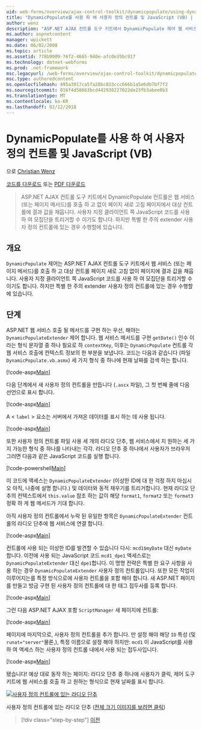 ```yaml
---
uid: web-forms/overview/ajax-control-toolkit/dynamicpopulate/using-dynamicpopulate-with-a-user-control-and-javascript-vb
title: "DynamicPopulate를 사용 하 여 사용자 정의 컨트롤 및 JavaScript (VB) | Microsoft Docs"
author: wenz
description: "ASP.NET AJAX 컨트롤 도구 키트에서 DynamicPopulate 제어 웹 서비스 (또는 페이지 메서드)를 호출 및 t 대상 컨트롤에 결과 값을 채우는 중..."
ms.author: aspnetcontent
manager: wpickett
ms.date: 06/02/2008
ms.topic: article
ms.assetid: 778b9009-76f2-4665-940e-afc0e35bc917
ms.technology: dotnet-webforms
ms.prod: .net-framework
msc.legacyurl: /web-forms/overview/ajax-control-toolkit/dynamicpopulate/using-dynamicpopulate-with-a-user-control-and-javascript-vb
msc.type: authoredcontent
ms.openlocfilehash: 495a3917ca5fa28bc833ccc666b1a5e6db7bf7f2
ms.sourcegitcommit: 016f4d58663bcd442930227022de23fb3abee0b3
ms.translationtype: MT
ms.contentlocale: ko-KR
ms.lasthandoff: 02/12/2018
---
```

<a name="using-dynamicpopulate-with-a-user-control-and-javascript-vb"></a>DynamicPopulate를 사용 하 여 사용자 정의 컨트롤 및 JavaScript (VB)
====================
으로 [Christian Wenz](https://github.com/wenz)

[코드를 다운로드](http://download.microsoft.com/download/d/8/f/d8f2f6f9-1b7c-46ad-9252-e1fc81bdea3e/dynamicpopulate2.vb.zip) 또는 [PDF 다운로드](http://download.microsoft.com/download/b/6/a/b6ae89ee-df69-4c87-9bfb-ad1eb2b23373/dynamicpopulate2VB.pdf)

> ASP.NET AJAX 컨트롤 도구 키트에서 DynamicPopulate 컨트롤은 웹 서비스 (또는 페이지 메서드)를 호출 하 고 없이 페이지 새로 고침 페이지에서 대상 컨트롤에 결과 값을 채웁니다. 사용자 지정 클라이언트 쪽 JavaScript 코드를 사용 하 여 모집단을 트리거할 수 이기도 합니다. 하지만 특별 한 주의 extender 사용자 정의 컨트롤에 있는 경우 수행할에 있습니다.


## <a name="overview"></a>개요

`DynamicPopulate` 제어는 ASP.NET AJAX 컨트롤 도구 키트에서 웹 서비스 (또는 페이지 메서드)를 호출 하 고 대상 컨트롤 페이지 새로 고침 없이 페이지에 결과 값을 채웁니다. 사용자 지정 클라이언트 쪽 JavaScript 코드를 사용 하 여 모집단을 트리거할 수 이기도 합니다. 하지만 특별 한 주의 extender 사용자 정의 컨트롤에 있는 경우 수행할에 있습니다.

## <a name="steps"></a>단계

ASP.NET 웹 서비스 호출 될 메서드를 구현 하는 우선, 해야는 `DynamicPopulateExtender` 제어 합니다. 웹 서비스 메서드를 구현 `getDate()` 인수 이라는 형식 문자열 중 하나 필요로 하 `contextKey`, 이후는 `DynamicPopulate` 컨트롤 각 웹 서비스 호출에 컨텍스트 정보의 한 부분을 보냅니다. 코드는 다음과 같습니다 (파일 `DynamicPopulate.vb.asmx`) 세 가지 형식 중 하나에 현재 날짜를 검색 하는 합니다.

[!code-aspx[Main](using-dynamicpopulate-with-a-user-control-and-javascript-vb/samples/sample1.aspx)]

다음 단계에서 새 사용자 정의 컨트롤을 만듭니다 (`.ascx` 파일), 그 첫 번째 줄에 다음 선언으로 표시 합니다.

[!code-aspx[Main](using-dynamicpopulate-with-a-user-control-and-javascript-vb/samples/sample2.aspx)]

A &lt; `label` &gt; 요소는 서버에서 가져온 데이터를 표시 하는 데 사용 됩니다.

[!code-aspx[Main](using-dynamicpopulate-with-a-user-control-and-javascript-vb/samples/sample3.aspx)]

또한 사용자 정의 컨트롤 파일 사용 세 개의 라디오 단추, 웹 서비스에서 지 원하는 세 가지 가능한 형식 중 하나를 나타내는 각각. 라디오 단추 중 하나에서 사용자가 브라우저 그러면 다음과 같은 JavaScript 코드를 실행 합니다.

[!code-powershell[Main](using-dynamicpopulate-with-a-user-control-and-javascript-vb/samples/sample4.ps1)]

이 코드에 액세스는 `DynamicPopulateExtender` (이상한 ID에 대 한 걱정 하지 마십시오 아직, 나중에 설명 합니다.) 및 데이터와 동적 채우기를 트리거합니다. 현재 라디오 단추의 컨텍스트에서 `this.value` 참조 하는 값이 해당 `format1`, `format2` 또는 `format3` 정확 하 게 웹 메서드가 기대 합니다.

아직 사용자 정의 컨트롤에서 누락 된 유일한 항목은 `DynamicPopulateExtender` 컨트롤의 라디오 단추에 웹 서비스에 연결 합니다.

[!code-aspx[Main](using-dynamicpopulate-with-a-user-control-and-javascript-vb/samples/sample5.aspx)]

컨트롤에 사용 되는 이상한 ID를 발견할 수 있습니다 다시: `mcd1$myDate` 대신 `myDate`합니다. 이전에 사용 되는 JavaScript 코드 `mcd1_dpe1` 액세스로는 `DynamicPopulateExtender` 대신 `dpe1`합니다. 이 명명 전략은 특별 한 요구 사항을 사용 하는 경우 `DynamicPopulateExtender` 사용자 정의 컨트롤입니다. 또한 모든 작업이 이루어지는를 특정 방식으로에 사용자 컨트롤을 포함 해야 합니다. 새 ASP.NET 페이지를 만들고 방금 구현 된 사용자 정의 컨트롤에 대 한 태그 접두사를 등록 합니다.

[!code-aspx[Main](using-dynamicpopulate-with-a-user-control-and-javascript-vb/samples/sample6.aspx)]

그런 다음 ASP.NET AJAX 포함 `ScriptManager` 새 페이지에 컨트롤:

[!code-aspx[Main](using-dynamicpopulate-with-a-user-control-and-javascript-vb/samples/sample7.aspx)]

페이지에 마지막으로, 사용자 정의 컨트롤을 추가 합니다. 만 설정 해야 해당 `ID` 특성 (및 `runat="server"`물론,), 특정 이름으로 설정 해야 하지만: `mcd1` 이 JavaScript를 사용 하 여 액세스 하는 사용자 정의 컨트롤 내에서 사용 되는 접두사입니다.

[!code-aspx[Main](using-dynamicpopulate-with-a-user-control-and-javascript-vb/samples/sample8.aspx)]

됐습니다! 예상 대로 동작 하는 페이지: 라디오 단추 중 하나에 사용자가 클릭, 제어 도구 키트에 웹 서비스를 호출 하 고 원하는 형식으로 현재 날짜를 표시 합니다.


[![사용자 정의 컨트롤에 있는 라디오 단추](using-dynamicpopulate-with-a-user-control-and-javascript-vb/_static/image2.png)](using-dynamicpopulate-with-a-user-control-and-javascript-vb/_static/image1.png)

사용자 정의 컨트롤에 있는 라디오 단추 ([전체 크기 이미지를 보려면 클릭](using-dynamicpopulate-with-a-user-control-and-javascript-vb/_static/image3.png))

>[!div class="step-by-step"]
[이전](dynamically-populating-a-control-using-javascript-code-vb.md)
